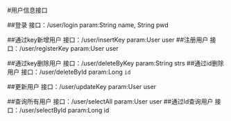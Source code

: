 #用户信息接口

##登录              接口：/user/login             param:String name, String pwd

##通过key新增用户     接口：/user/insertKey         param:User user
##注册用户           接口：/user/registerKey       param:User user

##通过key删除用户     接口：/user/deleteByKey       param:String strs
##通过id删除用户      接口：/user/deleteById        param:Long `id`

##更新用户           接口：/user/updateKey         param:User user

##查询所有用户        接口：/user/selectAll         param:User user
##通过Id查询用户      接口：/user/selectById        param:Long id




